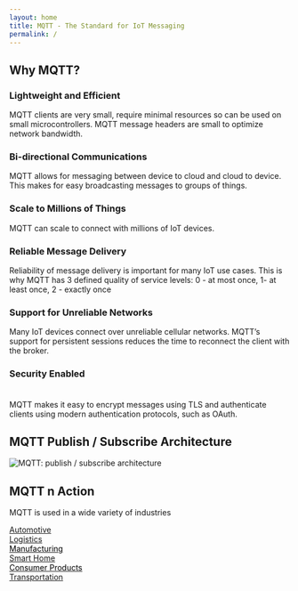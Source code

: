```yaml
---
layout: home
title: MQTT - The Standard for IoT Messaging 
permalink: /
---
```


<div class="width-container">
   <h2>Why MQTT?</h2> 
   <section id="keyfeature-list">
   <div class="keyfeature">
      <h3>Lightweight and Efficient</h3>
      <p>MQTT clients are very small, require minimal resources so can be used on small microcontrollers. MQTT message headers are small to optimize network bandwidth.
      </p>
   </div>
   <div class="keyfeature mid">
      <h3>Bi-directional Communications</h3>
      <p>MQTT allows for messaging between device to cloud and cloud to device. This makes for easy broadcasting messages to groups of things.
      </p>
   </div>
   <div class="keyfeature last">
      <h3>Scale to Millions of Things</h3>
      <p>MQTT can scale to connect with millions of IoT devices.
      </p>
   </div>
   <div class="keyfeature">
      <h3>Reliable Message Delivery</h3>
      <p>Reliability of message delivery is important for many IoT use cases. This is why MQTT has 3 defined quality of service levels: 0 - at most once, 1- at least once, 2 - exactly once
      </p>
   </div>
   <div class="keyfeature mid">
      <h3>Support for Unreliable Networks</h3>
      <p>Many IoT devices connect over unreliable cellular networks. MQTT’s support for persistent sessions reduces the time to reconnect the client with the broker.
      </p>
   </div>
   <div class="keyfeature last">
      <h3>Security Enabled<br/>&nbsp;</h3>
      <p>MQTT makes it easy to encrypt messages using TLS and authenticate clients using modern authentication protocols, such as OAuth.
      </p>
   </div>
</section>
<h2>MQTT Publish / Subscribe Architecture</h2> 
   <section id="pub-sub-graphic">
      <img src="{{ 'assets/img/mqtt-publish-subscribe.png' | relative_url }}" alt="MQTT: publish / subscribe architecture" title="MQTT: publish / subscribe architecture">
   </section>
</div>

<section id="mqtt-in-action">
<h2>MQTT n Action</h2>
<p>MQTT is used in a wide variety of industries</p>
   <div class="flex-wrap-centered">
      <a href="{{ '/use-cases#automotive' | relative_url }}"><div class="mqtt-in-action-box" style="background-image: url('{{ 'assets/img/automotive.jpg' | relative_link }}');">Automotive</div></a>
      <a href="{{ '/use-cases#logistics' | relative_url }}"><div class="mqtt-in-action-box" style="background-image: url('{{ 'assets/img/logistics.jpg' | relative_link }}');">Logistics</div></a>
      <a href="{{ '/use-cases#manufacturing' | relative_url }}"><div class="mqtt-in-action-box" style="background-image: url('{{ 'assets/img/manufacturing.jpg' | relative_link }}');"><span style="color: #000">Manufacturing</span></div></a>
      <a href="{{ '/use-cases#smarthome' | relative_url }}"><div class="mqtt-in-action-box" style="background-image: url('{{ 'assets/img/smart-home.jpg' | relative_link }}');">Smart Home</div></a>
      <a href="{{ '/use-cases#cosmer-products' | relative_url }}"><div class="mqtt-in-action-box" style="background-image: url('{{ 'assets/img/consumer-products.jpg' | relative_link }}');"><span style="color: #000">Consumer Products</span></div></a>
      <a href="{{ '/use-cases#transportation' | relative_url }}"><div class="mqtt-in-action-box" style="background-image: url('{{ 'assets/img/transportation.jpg' | relative_link }}');">Transportation</div></a>
   </div>
</section>


